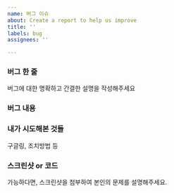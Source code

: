 ```yaml
---
name: 버그 이슈
about: Create a report to help us improve
title: ''
labels: bug
assignees: ''

---
```


### 버그 한 줄
버그에 대한 명확하고 간결한 설명을 작성해주세요 

### 버그 내용


### 내가 시도해본 것들
구글링, 조치방법 등

### 스크린샷 or 코드
가능하다면, 스크린샷을 첨부하여 본인의 문제를 설명해주세요.
